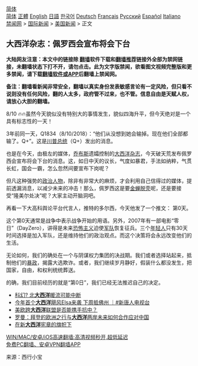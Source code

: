  <!-- 面包屑导航 --> <div class="breadcrumb"><!-- GTranslate: https://gtranslate.io/ -->  <div class="switcher notranslate">  <div class="selected">  <a href="#" onclick="return false;"> 简体</a>  </div>  <div class="option">  <a href="https://www.bannedbook.org" onclick="doGTranslate('zh-CN|zh-CN');jQuery('div.switcher div.selected a').html(jQuery(this).html());return false;" title="简体中文" class="nturl selected"> 简体</a>  <a href="https://www.bannedbook.org/zh-tw/" onclick="doGTranslate('zh-CN|zh-TW');jQuery('div.switcher div.selected a').html(jQuery(this).html());return false;" title="繁體中文" class="nturl"> 正體</a>  <a href="https://www.bannedbook.org/en/" onclick="doGTranslate('zh-CN|en');jQuery('div.switcher div.selected a').html(jQuery(this).html());return false;" title="English" class="nturl"> English</a>  <a href="https://www.bannedbook.org/ja/" onclick="doGTranslate('zh-CN|ja');jQuery('div.switcher div.selected a').html(jQuery(this).html());return false;" title="日本語" class="nturl"> 日語</a>  <a href="https://www.bannedbook.org/ko/" onclick="doGTranslate('zh-CN|ko');jQuery('div.switcher div.selected a').html(jQuery(this).html());return false;" title="한국어" class="nturl"> 한국어</a>  <a href="https://www.bannedbook.org/de/" onclick="doGTranslate('zh-CN|de');jQuery('div.switcher div.selected a').html(jQuery(this).html());return false;" title="Deutsch" class="nturl"> Deutsch</a>  <a href="https://www.bannedbook.org/fr/" onclick="doGTranslate('zh-CN|fr');jQuery('div.switcher div.selected a').html(jQuery(this).html());return false;" title="Français" class="nturl"> Français</a>  <a href="https://www.bannedbook.org/ru/" onclick="doGTranslate('zh-CN|ru');jQuery('div.switcher div.selected a').html(jQuery(this).html());return false;" title="Русский" class="nturl"> Русский</a>  <a href="https://www.bannedbook.org/es/" onclick="doGTranslate('zh-CN|es');jQuery('div.switcher div.selected a').html(jQuery(this).html());return false;" title="Español" class="nturl"> Español</a>  <a href="https://www.bannedbook.org/it/" onclick="doGTranslate('zh-CN|it');jQuery('div.switcher div.selected a').html(jQuery(this).html());return false;" title="Italiano" class="nturl"> Italiano</a>  </div>  </div>      <div class='breadcrumb-sub'><!-- Breadcrumb NavXT 6.3.0 --> <a href="https://www.bannedbook.org/" class="home">禁闻网</a> &gt; <a href="https://www.bannedbook.org/bnews/worldnews/" class="category">国际新闻</a> &gt; <a href="https://www.bannedbook.org/bnews/worldnews/usa/" class="category">美国新闻</a> &gt; 正文</div></div><h2>大西洋杂志：佩罗西会宣布将会下台</h2> <p class="notice"><b>大陆网友注意：本文中的链接除 <a href="https://github.com/bannedbook/fanqiang" >翻墙</a>软件下载和<a href="https://github.com/killgcd/justmysocks/blob/master/README.md">翻墙推荐</a>链接外全部为禁网链接，未翻墙状态下打不开，请勿点击。此为文字版禁闻，欲看图文视频完整版和更多禁闻，请下载<a href="https://github.com/bannedbook/fanqiang">翻墙软件或APP</a>后翻墙上禁闻网。</p><p>备注：翻墙看新闻非常安全，翻墙以真实身份发表敏感言论有一定风险，但只看不说则没有任何风险，翻的人太多，政府管不过来，也不管。信息自由是天赋人权，请放心大胆的翻墙。</b></p>  <div class="entry"> <p>8/10 🔥🔥虽然今天貌似没有特别大的事情发生，貌似四海升平，但今天绝对是一个具有标志性的一天！</p> <p>3年前同一天，Q1834（8/10/2018）：“他们从没想到她会输掉。现在他们全部都输了。Q+”。这是<a href="https://www.bannedbook.org/bnews/tag/%E5%B7%9D%E6%99%AE%E6%80%BB%E7%BB%9F/" class="st_tag internal_tag" rel="tag" title="标签 川普总统 下的日志">川普总统</a>（Q+）发出的消息。</p>  <p>也是在今天，由极左的媒体，<a href="https://www.bannedbook.org/bnews/tag/%e4%b9%94%e5%b8%83%e6%96%af/" class="st_tag internal_tag" rel="tag" title="标签 乔布斯 下的日志">乔布斯</a>遗孀控制的<a href="https://www.bannedbook.org/bnews/tag/%e5%a4%a7%e8%a5%bf%e6%b4%8b/" class="st_tag internal_tag" rel="tag" title="标签 大西洋 下的日志">大西洋</a><a href="https://www.bannedbook.org/bnews/tag/%e6%9d%82%e5%bf%97/" class="st_tag internal_tag" rel="tag" title="标签 杂志 下的日志">杂志</a>，今天破天荒发布佩罗西会宣布将会下台的消息。这，如日中天的议长，气度如暴君，手法如纳粹，气贯长虹，国会一霸，怎么忽然间要宣布下岗呢？</p> <p>但凡这种强势的<a href="https://www.bannedbook.org/bnews/tag/%E6%94%BF%E6%B2%BB%E4%BA%BA%E7%89%A9/" class="st_tag internal_tag" rel="tag" title="标签 政治人物 下的日志">政治人物</a>，除非有非常大的麻烦，才会利用自己信得过的媒体，提前透漏消息，以减少未来的冲击！那么，佩罗西这是要<a href="https://www.bannedbook.org/bnews/tag/%E9%87%91%E8%9D%89%E8%84%B1%E5%A3%B3/" class="st_tag internal_tag" rel="tag" title="标签 金蝉脱壳 下的日志">金蝉脱壳</a>呢，还是要接受“隆美尔处决”呢？大家主动开脑洞吧。 </p>  <p>再看一下大高科舆论平台代言人，推特的多尔西，今天他发了一个推文： 第0天。</p> <p>这个第0天通常是战争中表示战争开始的用语。另外，2007年有一部电影“零日”（DayZero），讲得是未来<a href="https://www.bannedbook.org/bnews/tag/%e6%81%90%e6%80%96%e4%b8%bb%e4%b9%89/" class="st_tag internal_tag" rel="tag" title="标签 恐怖主义 下的日志">恐怖主义</a>迫使<a href="https://www.bannedbook.org/bnews/tag/%E5%86%9B%E9%98%9F/" class="st_tag internal_tag" rel="tag" title="标签 军队 下的日志">军队</a>恢复征兵。三个<a href="https://www.bannedbook.org/bnews/tag/%e5%b9%b4%e8%bd%bb%e4%ba%ba/" class="st_tag internal_tag" rel="tag" title="标签 年轻人 下的日志">年轻人</a>只有30天时间选择是加入军队，还是维持他们的政治观点。而这个决策将会永远改变他们的生活。</p>  <p>无论如何，我们的确处在一个与阴谋权力集团的决战期。我们或者选择站起来，抵制他们的<span class='wp_keywordlink'><a href="https://www.bannedbook.org/forum11/topic276.html" title="禁片：评中国共产党的暴政" target="_blank">暴政</a></span>，揭露大选欺诈。或者，我们继续岁月静好，假装什么都没发生，把国家，自由，和权利统统葬送。</p> <p>的确，我们目前经历的就是“第0日”，我们已经无法推迟自己的决定。</p>  <ul class='op-related-articles' title='相关阅读'> <li><a href='https://www.bannedbook.org/bnews/baitai/20210807/1601968.html' target='_blank'>科幻? 北<b>大西洋</b>暖流可能中断</a></li> <li><a href='https://www.bannedbook.org/bnews/bannedvideo/20210703/1579666.html' target='_blank'>今年首个<b>大西洋</b>飓风Elsa来袭 下周抵佛州 ｜#新唐人电视台</a></li> <li><a href='https://www.bannedbook.org/bnews/headline/20210629/1576439.html' target='_blank'>美欧跨<b>大西洋</b>联盟是否能携手抗中？</a></li> <li><a href='https://www.bannedbook.org/bnews/baitai/20210629/1576340.html' target='_blank'>罗曼：拜登的欧洲之行与<b>大西洋</b>两岸未来如何合作应对中国</a></li> <li><a href='https://www.bannedbook.org/bnews/baitai/20210617/1568331.html' target='_blank'>在新<b>大西洋</b>宪章的旗帜下</a></li> </ul> <p class="texttj"> <a href="https://github.com/bannedbook/fanqiang/wiki/V2ray%E6%9C%BA%E5%9C%BA" target="_blank">WIN/MAC/安卓/iOS高速翻墙:高清视频秒开,超低延迟</a><br/> <a href="https://github.com/bannedbook/fanqiang/wiki/%E7%A6%81%E9%97%BB%E7%BD%91%E5%AE%89%E5%8D%93%E7%BF%BB%E5%A2%99%E6%96%B0%E9%97%BBAPP" target="_blank">免费PC翻墙、安卓VPN翻墙APP</a></p><p>来源：西行小宝</p><a name='sharetosocial'></a>  <div style="margin-bottom:5px;padding-bottom:5px;clear:both"> <div id="archive-pix-1" class="banner-ads"> <!-- AuctionX Display platform tag START --> <div id="26318x728x90x621x_ADSLOT2" clicktrack="%%CLICK_URL_ESC%%"></div> <!-- AuctionX Display platform tag END --> </div> <div id="archive-pix-2" class="banner-ads"> <!-- AuctionX Display platform tag START --> <div id="26315x300x250x621x_ADSLOT2" clicktrack="%%CLICK_URL_ESC%%"></div> <!-- AuctionX Display platform tag END --> </div> </div>  <div id="archive-pix-1" class="banner-ads"> <!-- AuctionX Display platform tag START --> <div id="26318x728x90x621x_ADSLOT3" clicktrack="%%CLICK_URL_ESC%%"></div> <!-- AuctionX Display platform tag END --> </div> </div><!--END ENTRY--> 